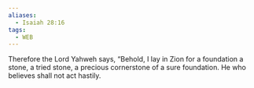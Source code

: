 ```yaml
---
aliases:
  - Isaiah 28:16
tags:
  - WEB
---
```

Therefore the Lord Yahweh says, “Behold, I lay in Zion for a foundation a stone, a tried stone, a precious cornerstone of a sure foundation. He who believes shall not act hastily.